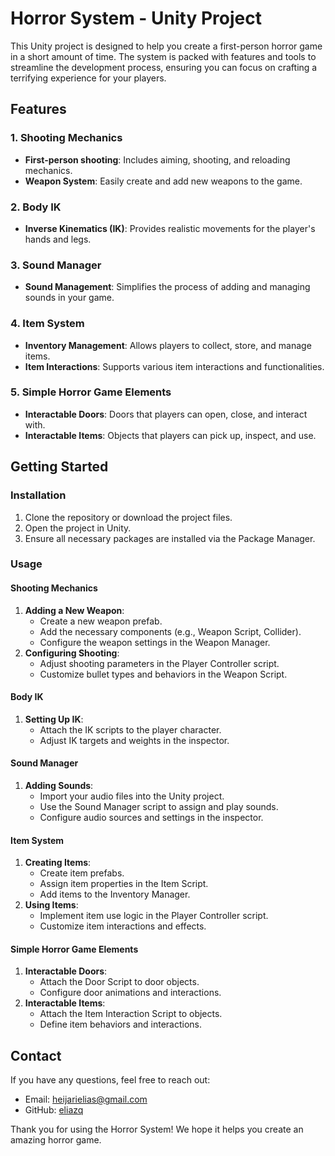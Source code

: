 <h1>Horror System - Unity Project</h1>

<p>This Unity project is designed to help you create a first-person horror game in a short amount of time. 
  The system is packed with features and tools to streamline the development process, 
  ensuring you can focus on crafting a terrifying experience for your players.</p>

<h2>Features</h2>

<h3>1. Shooting Mechanics</h3>
<ul>
    <li><strong>First-person shooting</strong>: Includes aiming, shooting, and reloading mechanics.</li>
    <li><strong>Weapon System</strong>: Easily create and add new weapons to the game.</li>
</ul>

<h3>2. Body IK</h3>
<ul>
    <li><strong>Inverse Kinematics (IK)</strong>: Provides realistic movements for the player's hands and legs.</li>
</ul>

<h3>3. Sound Manager</h3>
<ul>
    <li><strong>Sound Management</strong>: Simplifies the process of adding and managing sounds in your game.</li>
</ul>

<h3>4. Item System</h3>
<ul>
    <li><strong>Inventory Management</strong>: Allows players to collect, store, and manage items.</li>
    <li><strong>Item Interactions</strong>: Supports various item interactions and functionalities.</li>
</ul>

<h3>5. Simple Horror Game Elements</h3>
<ul>
    <li><strong>Interactable Doors</strong>: Doors that players can open, close, and interact with.</li>
    <li><strong>Interactable Items</strong>: Objects that players can pick up, inspect, and use.</li>
</ul>

<h2>Getting Started</h2>

<h3>Installation</h3>
<ol>
    <li>Clone the repository or download the project files.</li>
    <li>Open the project in Unity.</li>
    <li>Ensure all necessary packages are installed via the Package Manager.</li>
</ol>

<h3>Usage</h3>

<h4>Shooting Mechanics</h4>
<ol>
    <li><strong>Adding a New Weapon</strong>:
        <ul>
            <li>Create a new weapon prefab.</li>
            <li>Add the necessary components (e.g., Weapon Script, Collider).</li>
            <li>Configure the weapon settings in the Weapon Manager.</li>
        </ul>
    </li>
    <li><strong>Configuring Shooting</strong>:
        <ul>
            <li>Adjust shooting parameters in the Player Controller script.</li>
            <li>Customize bullet types and behaviors in the Weapon Script.</li>
        </ul>
    </li>
</ol>

<h4>Body IK</h4>
<ol>
    <li><strong>Setting Up IK</strong>:
        <ul>
            <li>Attach the IK scripts to the player character.</li>
            <li>Adjust IK targets and weights in the inspector.</li>
        </ul>
    </li>
</ol>

<h4>Sound Manager</h4>
<ol>
    <li><strong>Adding Sounds</strong>:
        <ul>
            <li>Import your audio files into the Unity project.</li>
            <li>Use the Sound Manager script to assign and play sounds.</li>
            <li>Configure audio sources and settings in the inspector.</li>
        </ul>
    </li>
</ol>

<h4>Item System</h4>
<ol>
    <li><strong>Creating Items</strong>:
        <ul>
            <li>Create item prefabs.</li>
            <li>Assign item properties in the Item Script.</li>
            <li>Add items to the Inventory Manager.</li>
        </ul>
    </li>
    <li><strong>Using Items</strong>:
        <ul>
            <li>Implement item use logic in the Player Controller script.</li>
            <li>Customize item interactions and effects.</li>
        </ul>
    </li>
</ol>

<h4>Simple Horror Game Elements</h4>
<ol>
    <li><strong>Interactable Doors</strong>:
        <ul>
            <li>Attach the Door Script to door objects.</li>
            <li>Configure door animations and interactions.</li>
        </ul>
    </li>
    <li><strong>Interactable Items</strong>:
        <ul>
            <li>Attach the Item Interaction Script to objects.</li>
            <li>Define item behaviors and interactions.</li>
        </ul>
    </li>
</ol>

<h2>Contact</h2>

<p>If you have any questions, feel free to reach out:</p>
<ul>
    <li>Email: <a href="mailto:heijarielias@gmail.com">heijarielias@gmail.com</a></li>
    <li>GitHub: <a href="https://github.com/eliazq">eliazq</a></li>
</ul>

<p>Thank you for using the Horror System! We hope it helps you create an amazing horror game.</p>
